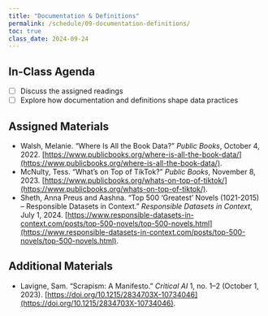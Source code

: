 ```yaml
---
title: "Documentation & Definitions"
permalink: /schedule/09-documentation-definitions/
toc: true
class_date: 2024-09-24
---
```


## In-Class Agenda

- [ ] Discuss the assigned readings
- [ ] Explore how documentation and definitions shape data practices

## Assigned Materials

- Walsh, Melanie. “Where Is All the Book Data?” *Public Books*, October 4, 2022. [https://www.publicbooks.org/where-is-all-the-book-data/](https://www.publicbooks.org/where-is-all-the-book-data/).
- McNulty, Tess. “What’s on Top of TikTok?” *Public Books*, November 8, 2023. [https://www.publicbooks.org/whats-on-top-of-tiktok/](https://www.publicbooks.org/whats-on-top-of-tiktok/).
- Sheth, Anna Preus and Aashna. “Top 500 ‘Greatest’ Novels (1021-2015) – Responsible Datasets in Context.” *Responsible Datasets in Context*, July 1, 2024. [https://www.responsible-datasets-in-context.com/posts/top-500-novels/top-500-novels.html](https://www.responsible-datasets-in-context.com/posts/top-500-novels/top-500-novels.html).

## Additional Materials

- Lavigne, Sam. “Scrapism: A Manifesto.” *Critical AI* 1, no. 1–2 (October 1, 2023). [https://doi.org/10.1215/2834703X-10734046](https://doi.org/10.1215/2834703X-10734046).